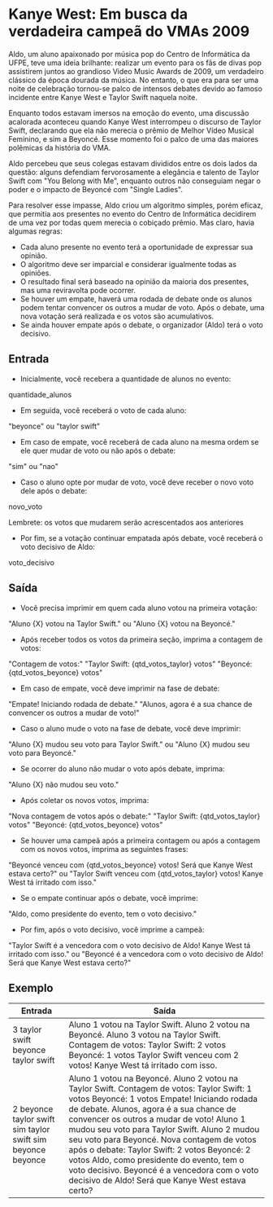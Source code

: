 # Kanye West: Em busca da verdadeira campeã do VMAs 2009

Aldo, um aluno apaixonado por música pop do Centro de Informática da UFPE, teve uma ideia brilhante: realizar um evento para os fãs de divas pop assistirem juntos ao grandioso Video Music Awards de 2009, um verdadeiro clássico da época dourada da música. No entanto, o que era para ser uma noite de celebração tornou-se palco de intensos debates devido ao famoso incidente entre Kanye West e Taylor Swift naquela noite.

Enquanto todos estavam imersos na emoção do evento, uma discussão acalorada aconteceu quando Kanye West interrompeu o discurso de Taylor Swift, declarando que ela não merecia o prêmio de Melhor Vídeo Musical Feminino, e sim a Beyoncé. Esse momento foi o palco de uma das maiores polêmicas da história do VMA.

Aldo percebeu que seus colegas estavam divididos entre os dois lados da questão: alguns defendiam fervorosamente a elegância e talento de Taylor Swift com "You Belong with Me", enquanto outros não conseguiam negar o poder e o impacto de Beyoncé com "Single Ladies".

Para resolver esse impasse, Aldo criou um algoritmo simples, porém eficaz, que permitia aos presentes no evento do Centro de Informática decidirem de uma vez por todas quem merecia o cobiçado prêmio. Mas claro, havia algumas regras:

- Cada aluno presente no evento terá a oportunidade de expressar sua opinião.
- O algoritmo deve ser imparcial e considerar igualmente todas as opiniões.
- O resultado final será baseado na opinião da maioria dos presentes, mas uma reviravolta pode ocorrer.
- Se houver um empate, haverá uma rodada de debate onde os alunos podem tentar convencer os outros a mudar de voto.
  Após o debate, uma nova votação será realizada e os votos são acumulativos.
- Se ainda houver empate após o debate, o organizador (Aldo) terá o voto decisivo.

## Entrada

- Inicialmente, você recebera a quantidade de alunos no evento:

quantidade_alunos

- Em seguida, você receberá o voto de cada aluno:

"beyonce"
ou
"taylor swift"

- Em caso de empate, você receberá de cada aluno na mesma ordem se ele quer mudar de voto ou não após o debate:

"sim"
ou
"nao"

- Caso o aluno opte por mudar de voto, você deve receber o novo voto dele após o debate:

novo_voto

Lembrete: os votos que mudarem serão acrescentados aos anteriores

- Por fim, se a votação continuar empatada após debate, você receberá o voto decisivo de Aldo:

voto_decisivo

## Saída

- Você precisa imprimir em quem cada aluno votou na primeira votação:

"Aluno {X} votou na Taylor Swift."
ou
"Aluno {X} votou na Beyoncé."

- Após receber todos os votos da primeira seção, imprima a contagem de votos:

"Contagem de votos:"
"Taylor Swift: {qtd_votos_taylor} votos"
"Beyoncé: {qtd_votos_beyonce} votos"

- Em caso de empate, você deve imprimir na fase de debate:

"Empate! Iniciando rodada de debate."
"Alunos, agora é a sua chance de convencer os outros a mudar de voto!"

- Caso o aluno mude o voto na fase de debate, você deve imprimir:

"Aluno {X} mudou seu voto para Taylor Swift."
ou
"Aluno {X} mudou seu voto para Beyoncé."

- Se ocorrer do aluno não mudar o voto após debate, imprima:

"Aluno {X} não mudou seu voto."

- Após coletar os novos votos, imprima:

"Nova contagem de votos após o debate:"
"Taylor Swift: {qtd_votos_taylor} votos"
"Beyoncé: {qtd_votos_beyonce} votos"

- Se houver uma campeã após a primeira contagem ou após a contagem com os novos votos, imprima as seguintes frases:

"Beyoncé venceu com {qtd_votos_beyonce} votos! Será que Kanye West estava certo?"
ou
"Taylor Swift venceu com {qtd_votos_taylor} votos! Kanye West tá irritado com isso."

- Se o empate continuar após o debate, você imprime:

"Aldo, como presidente do evento, tem o voto decisivo."

- Por fim, após o voto decisivo, você imprime a campeã:

"Taylor Swift é a vencedora com o voto decisivo de Aldo! Kanye West tá irritado com isso."
ou
"Beyoncé é a vencedora com o voto decisivo de Aldo! Será que Kanye West estava certo?"

## Exemplo

| Entrada                                                     | Saída                                                                                                                                                                                                                                                                                                                                                                                                                                                                                                                              |
| ----------------------------------------------------------- | ---------------------------------------------------------------------------------------------------------------------------------------------------------------------------------------------------------------------------------------------------------------------------------------------------------------------------------------------------------------------------------------------------------------------------------------------------------------------------------------------------------------------------------- |
| 3 taylor swift beyonce taylor swift                         | Aluno 1 votou na Taylor Swift. Aluno 2 votou na Beyoncé. Aluno 3 votou na Taylor Swift. Contagem de votos: Taylor Swift: 2 votos Beyoncé: 1 votos Taylor Swift venceu com 2 votos! Kanye West tá irritado com isso.                                                                                                                                                                                                                                                                                                                |
| 2 beyonce taylor swift sim taylor swift sim beyonce beyonce | Aluno 1 votou na Beyoncé. Aluno 2 votou na Taylor Swift. Contagem de votos: Taylor Swift: 1 votos Beyoncé: 1 votos Empate! Iniciando rodada de debate. Alunos, agora é a sua chance de convencer os outros a mudar de voto! Aluno 1 mudou seu voto para Taylor Swift. Aluno 2 mudou seu voto para Beyoncé. Nova contagem de votos após o debate: Taylor Swift: 2 votos Beyoncé: 2 votos Aldo, como presidente do evento, tem o voto decisivo. Beyoncé é a vencedora com o voto decisivo de Aldo! Será que Kanye West estava certo? |
